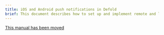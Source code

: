 ```yaml
---
title: iOS and Android push notifications in Defold
brief: This document describes how to set up and implement remote and local iOS and Android push notifications for your game or application.
---
```


[This manual has been moved](/extension-push)
